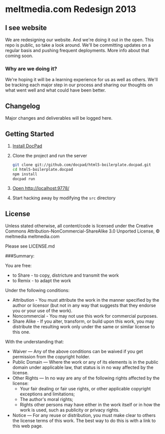 # meltmedia.com Redesign 2013

## I see website

We are redesigning our website. And we're doing it out in the open. This repo is public, so take a look around. We'll be committing updates on a regular basis and pushing frequent deployments. More info about that coming soon.

### Why are we doing it?

We're hoping it will be a learning experience for us as well as others. We'll be tracking each major step in our process and sharing our thoughts on what went well and what could have been better.

## Changelog

Major changes and deliverables will be logged here.

## Getting Started

1. [Install DocPad](https://github.com/bevry/docpad)

1. Clone the project and run the server

	``` bash
	git clone git://github.com/docpad/html5-boilerplate.docpad.git
	cd html5-boilerplate.docpad
	npm install
	docpad run
	```

1. [Open http://localhost:9778/](http://localhost:9778/)

1. Start hacking away by modifying the `src` directory

## License

Unless stated otherwise, all content/code is licensed under the Creative Commons Attribution-NonCommercial-ShareAlike 3.0 Unported License, © meltmedia meltmedia.com

Please see LICENSE.md

###Summary:

You are free:
* to Share - to copy, districture and transmit the work
* to Remix - to adapt the work

Under the following conditions:
* Attribution - You must attribute the work in the manner specified by the author or licensor (but not in any way that suggests that they endorse you or your use of the work).
* Noncommercial - You may not use this work for commercial purposes.
* Share Alike - If you alter, transform, or build upon this work, you may distribute the resulting work only under the same or similar license to this one.

With the understanding that:
* Waiver — Any of the above conditions can be waived if you get permission from the copyright holder.
* Public Domain — Where the work or any of its elements is in the public domain under applicable law, that status is in no way affected by the license.
* Other Rights — In no way are any of the following rights affected by the license:
	* Your fair dealing or fair use rights, or other applicable copyright exceptions and limitations;
	* The author's moral rights;
	* Rights other persons may have either in the work itself or in how the work is used, such as publicity or privacy rights.
* Notice — For any reuse or distribution, you must make clear to others the license terms of this work. The best way to do this is with a link to this web page.